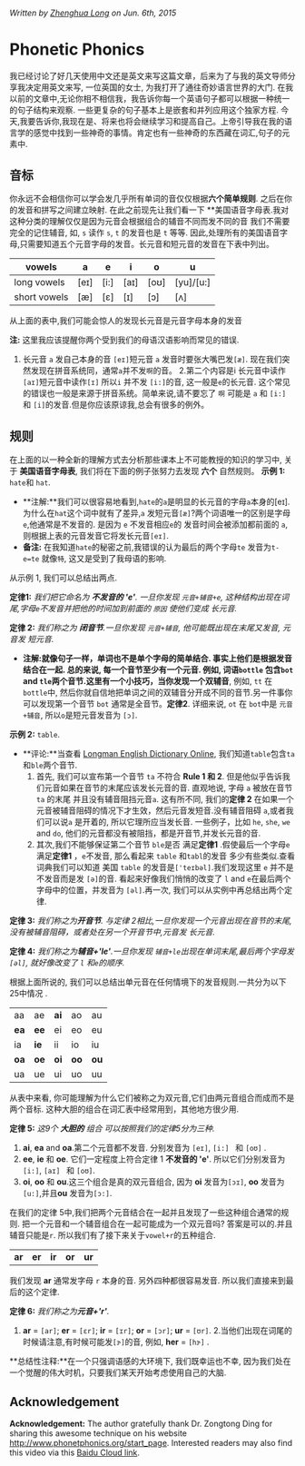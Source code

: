 ###### Written by [Zhenghua Long](http://verse.ust.hk/zlong/) on *Jun. 6th, 2015*

# Phonetic Phonics

我已经讨论了好几天使用中文还是英文来写这篇文章，后来为了与我的英文导师分享我决定用英文来写, 一位英国的女士, 为我打开了通往奇妙语言世界的大门. 在我以前的文章中,无论你相不相信我，我告诉你每一个英语句子都可以根据一种统一的句子结构来观察. 一些更复杂的句子基本上是嵌套和并列应用这个独家方程. 今天,我要告诉你,我现在是、将来也将会继续学习和提高自己。上帝引导我在我的语言学的感觉中找到一些神奇的事情。肯定也有一些神奇的东西藏在词汇,句子的元素中. 

## 音标
你永远不会相信你可以学会发几乎所有单词的音仅仅根据**六个简单规则**. 之后在你的发音和拼写之间建立映射. 在此之前现先让我们看一下 **美国语音字母表.我对这种分类的理解仅仅是因为元音会根据组合的辅音不同而发不同的音 我们不需要完全的记住辅音, 如, `s` 读作 `s`, `t` 的发音也是 `t` 等等.  因此,处理所有的美国语音字母,只需要知道五个元音字母的发音。长元音和短元音的发音在下表中列出。

| vowels       	| a    	| e    	| i    	| o    	| u         	|
|--------------	|------	|------	|------	|------	|-----------	|
| long vowels  	| [eɪ] 	| [i:] 	| [аɪ] 	| [oʊ] 	| [yu]/[u:] 	|
| short vowels 	| [æ]  	| [ɛ]  	| [ɪ]  	| [ɔ]  	| [ʌ]       	|

从上面的表中,我们可能会惊人的发现长元音是元音字母本身的发音 

**注:**  这里我应该提醒你两个受到我们的母语汉语影响而常见的错误.

1. 长元音 `a` 发自己本身的音 `[eɪ]`短元音 `a` 发音时要张大嘴巴发`[æ]`. 现在我们突然发现在拼音系统同，通常`a`并不发`啊`的音。
2.第二个内容是i 长元音中读作`[аɪ]`短元音中读作`[ɪ]` 所以`i` 并不发 `[i:]`的音, 这一般是`e`的长元音. 这个常见的错误也一般是来源于拼音系统。简单来说,请不要忘了 `啊` 可能是 `a` 和 `[i:]` 和 `[i]`的发音.但是你应该原谅我,总会有很多的例外。

## 规则

在上面的以一种全新的理解方式去分析那些课本上不可能教授的知识的学习中, 关于 **美国语音字母表**, 我们将在下面的例子张努力去发现 **六个** 自然规则。
**示例 1:**  `hate`和 `hat`.  

* **注解:**我们可以很容易地看到,`hate`的`a`是明显的长元音的字母`a`本身的[eɪ]. 为什么在`hat`这个词中就有了差异,`a` 发短元音`[æ]`?两个词语唯一的区别是字母 `e`,他通常是不发音的. 是因为 `e` 不发音相应`e`的 发音时间会被添加都前面的 `a`, 则根据上表的元音发音它将发长元音`[eɪ]`. 
* **备注:** 在我知道`hate`的秘密之前,我错误的认为最后的两个字母`te` 发音为`t-e=te` 就像`特`, 这又是受到了我母语的影响.

从示例 1, 我们可以总结出两点.

**定律1:** *我们把它命名为 **不发音的 'e'**. 一旦你发现 `元音+辅音+e`, 这种结构出现在词尾,字母`e`不发音并把他的时间加到前面的 `原因` 使他们变成 *长元音*.*

**定律 2:** *我们称之为 **闭音节**.一旦你发现 `元音+辅音`, 他可能既出现在末尾又发音, 元音发 *短元音*.*

* **注解:**就像句子一样，单词也不是单个字母的简单结合. 事实上他们是根据发音结合在一起. 总的来说, 每一个音节至少有一个元音. 例如, 词语`bottle` 包含`bot` and `tle`两个音节.这里有一个小技巧，当你发现一个**双辅音**, 例如, `tt` 在 `bottle`中, 然后你就自信地把单词之间的双辅音分开成不同的音节.另一件事你可以发现第一个音节 `bot` 通常是全音节。**定律2**. 详细来说, `ot` 在 `bot`中是 `元音+辅音`, 所以`o`是短元音发音为 `[ɔ]`. 

**示例 2:** `table`.

* **评论:**当查看 [Longman English Dictionary Online](http://www.ldoceonline.com/dictionary/table_1), 我们知道`table`包含`ta` 和`ble`两个音节. 
	1. 首先, 我们可以宣布第一个音节 `ta` 不符合 **Rule 1 和 2**. 但是他似乎告诉我们元音如果在音节的末尾应该发长元音的音. 直观地说, 字母 `a` 被放在音节 `ta` 的末尾 并且没有辅音阻挡元音`a`. 这有所不同, 我们的**定律 2** 在如果一个元音被辅音阻碍的情况下才生效，然后元音发短音.没有辅音阻碍 `a`,或者我们可以说`a` 是开着的, 所以它理所应当发长音.  一些例子，比如 `he`, `she`, `we` and `do`, 他们的元音都没有被阻挡，都是开音节,并发长元音的音.
	2. 其次,我们不能够保证第二个音节 `ble`是否 满足**定律1** .假使最后一个字母`e` 满足**定律1** ，`e`不发音, 那么看起来 `table` 和`tabl`的发音 多少有些类似.查看词典我们可以知道 美国 `table` 的发音是`['teɪbəl]`.我们发现这里 `e` 并不是不发音而是发 `[ə]`的音. 看起来好像我们悄悄的改变了 `l` and `e`在最后两个字母中的位置，并发音为 `[əl]`.再一次, 我们可以从实例中再总结出两个定律.

**定律 3:** *我们称之为**开音节**. 与定律 2相比,一旦你发现一个元音出现在音节的末尾, 没有被辅音阻碍，或者处在另一个开音节中,元音发 *长元音*.*

**定律 4:** *我们称之为**辅音+'le'**.一旦你发现 `辅音+le`出现在单词末尾,最后两个字母发 `[əl]`, 就好像改变了 `l` 和`e`的顺序.*

根据上面所说的, 我们可以总结出单元音在任何情境下的发音规则.一共分为以下25中情况 .

|     	|    	|    	|    	|    	|
|----	|----	|----	|----	|----	|
| aa 	| ae 	| **ai** 	| ao 	| au 	|
| **ea** 	| **ee** 	| ei 	| eo 	| eu 	|
| ia 	| **ie** 	| ii 	| io 	| iu 	|
| **oa** 	| **oe** 	| **oi** 	| **oo** 	| **ou** 	|
| ua 	| ue 	| ui 	| uo 	| uu 	|

 从表中来看, 你可能理解为什么它们被称之为双元音,它们由两元音组合而成而不是两个音标.  这种大胆的组合在词汇表中经常用到，其他地方很少用. 
 
**定律 5:** *这9个 **大胆的** 组合 可以按照我们的定律5分为三种.*

1. **ai**, **ea** and **oa**.第二个元音都不发音. 分别发音为 `[eɪ]`, `[i:] ` 和 `[oʊ]` . 
2. **ee**, **ie** 和 **oe**. 它们一定程度上符合定律 1 **不发音的 'e'**. 所以它们分别发音为`[i:]`, `[аɪ] ` 和 `[oʊ]`.
3. **oi**, **oo** 和 **ou**.这三个组合是真的双元音组合, 因为 **oi** 发音为`[ɔɪ]`, **oo** 发音为`[u:]`,并且**ou** 发音为`[ɔ:]`.

在我们的定律 5中,我们把两个元音结合在一起并且发现了一些这种组合通常的规则. 把一个元音和一个辅音组合在一起可能成为一个双元音吗? 答案是可以的.并且辅音只能是`r`. 所以我们有了接下来关于`vowel+r`的五种组合.

|  	|  	|  	|  	|   	|
|----	|----	|----	|----	|---	|
| **ar** 	| **er** 	| **ir** 	| **or** 	|  **ur** 	|

我们发现 **ar** 通常发字母 `r` 本身的音. 另外四种都很容易发音. 所以我们直接来到最后的这个定律.

**定律 6:**  *我们称之为**元音+'r'**.*

1. **ar** = `[аr]`; **er** = `[ɛr]`; **ir** = `[ɪr]`; **or** = `[ɔr]`; **ur** = `[ʊr]`.
2.当他们出现在词尾的时候请注意,有时候可能发`[ɝ]`的音, 例如, **her** = `[hɝ]` .

**总结性注释:**在一个只强调语感的大环境下, 我们既幸运也不幸, 因为我们处在一个觉醒的伟大时机，只要我们某天开始考虑使用自己的大脑. 

## Acknowledgement

**Acknowledgement:** The author gratefully thank Dr. Zongtong Ding for sharing this awesome technique on his website <http://www.phonetphonics.org/start_page>. Interested readers may also find this video via this [Baidu Cloud link](http://pan.baidu.com/s/1jG6cisI).
 
 